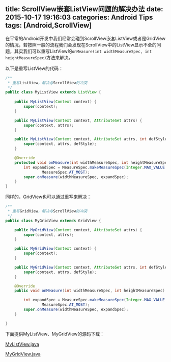 title: ScrollView嵌套ListView问题的解决办法
date: 2015-10-17 19:16:03
categories: Android Tips
tags: [Android,ScrollView]
---
在平常的Android开发中我们经常会碰到ScrollView嵌套ListView或者是GridView的情况，若按照一般的流程我们会发现在ScrollView中的ListView显示不全的问题，其实我们可以重写ListView的`onMeasure(int widthMeasureSpec, int heightMeasureSpec)`方法来解决。

以下是重写ListView的代码：

``` java
/**
 * 重写ListView，解决与ScrollView的冲突
 */
public class MyListView extends ListView {
	
    public MyListView(Context context) {
        super(context);
    }

    public MyListView(Context context, AttributeSet attrs) {
        super(context, attrs);
    }

    public MyListView(Context context, AttributeSet attrs, int defStyle) {
        super(context, attrs, defStyle);
    }

    @Override
    protected void onMeasure(int widthMeasureSpec, int heightMeasureSpec) {
        int expandSpec = MeasureSpec.makeMeasureSpec(Integer.MAX_VALUE >> 2,
                MeasureSpec.AT_MOST);
        super.onMeasure(widthMeasureSpec, expandSpec);
    }
}
```

同样的，GridView也可以通过重写来解决：

``` java
/**
 * 重写GridView，解决与ScrollView的冲突
 */
public class MyGridView extends GridView {

    public MyGridView(Context context, AttributeSet attrs) {
        super(context, attrs);
    }

    public MyGridView(Context context) {
        super(context);
    }

    public MyGridView(Context context, AttributeSet attrs, int defStyle) {
        super(context, attrs, defStyle);
    }

    @Override
    public void onMeasure(int widthMeasureSpec, int heightMeasureSpec) {

        int expandSpec = MeasureSpec.makeMeasureSpec(Integer.MAX_VALUE >> 2,
                MeasureSpec.AT_MOST);
        super.onMeasure(widthMeasureSpec, expandSpec);
    }

}
```

下面提供MyListView、MyGridView的源码下载：

[MyListView.java](http://ofytl4mzu.bkt.clouddn.com/20151017/MyListView.java)

[MyGridView.java](http://ofytl4mzu.bkt.clouddn.com/20151017/MyGridView.java)